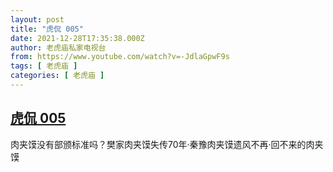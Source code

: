 ```yaml
---
layout: post
title: "虎侃 005"
date: 2021-12-28T17:35:38.000Z
author: 老虎庙私家电视台
from: https://www.youtube.com/watch?v=-JdlaGpwF9s
tags: [ 老虎庙 ]
categories: [ 老虎庙 ]
---
```

<!--1640712938000-->
[虎侃 005](https://www.youtube.com/watch?v=-JdlaGpwF9s)
------

<div>
肉夹馍没有部颁标准吗？樊家肉夹馍失传70年·秦豫肉夹馍遗风不再·回不来的肉夹馍
</div>
